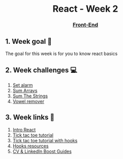 <h1 align="center">React - Week 2</h1>
<h3 align="center"><a href="https://www.techopedia.com/definition/29569/front-end-developer" target="_blank">Front-End</a></h3>

## 1. Week goal 🏁
<p>The goal for this week is for you to know react basics</p>

## 2. Week challenges 💻
1. [Set alarm](https://www.codewars.com/kata/568dcc3c7f12767a62000038)
2. [Sum Arrays](https://www.codewars.com/kata/53dc54212259ed3d4f00071c/train/javascript)
3. [Sum The Strings](https://www.codewars.com/kata/5966ffb962d030e11a00005a)
4. [Vowel remover](https://www.codewars.com/kata/5547929140907378f9000039)

## 3. Week links 🔗
1. [Intro React](https://www.youtube.com/watch?v=TjnyFNxQ67Y&t=3s)
2. [Tick tac toe tutorial](https://reactjs.org/tutorial/tutorial.html)
3. [Tick tac toe tutorial with hooks](https://www.freecodecamp.org/news/learn-how-to-build-tic-tac-toe-with-react-hooks/)
4. [Hooks resources](https://www.youtube.com/watch?v=cF2lQ_gZeA8&list=PLC3y8-rFHvwisvxhZ135pogtX7_Oe3Q3A)
5. [CV & LinkedIn Boost Guides](https://docs.google.com/document/d/1uYcqz_W7jwa3XQGCJ--dX6jwp2AysZvU2pPxD0vNLYU/edit?usp=sharing)
